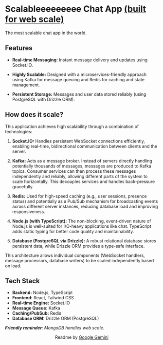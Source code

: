# Scalableeeeeeeee Chat App <a href="https://www.youtube.com/watch?v=b2F-DItXtZs&pp=ygUJd2ViIHNjYWxl0gcJCb0Ag7Wk3p_U">(built for web scale)</a>

The most scalable chat app in the world.

## Features

- **Real-time Messaging:** Instant message delivery and updates using Socket.IO.

- **Highly Scalable:** Designed with a microservices-friendly approach using Kafka for message queuing and Redis for caching and state management.

- **Persistent Storage:** Messages and user data stored reliably (using PostgreSQL with Drizzle ORM).

## How does it scale?

This application achieves high scalability through a combination of technologies:

1.  **Socket.IO:** Handles persistent WebSocket connections efficiently, enabling real-time, bidirectional communication between clients and the server.

2.  **Kafka:** Acts as a message broker. Instead of servers directly handling potentially thousands of messages, messages are produced to Kafka topics. Consumer services can then process these messages independently and reliably, allowing different parts of the system to scale horizontally. This decouples services and handles back-pressure gracefully.

3.  **Redis:** Used for high-speed caching (e.g., user sessions, presence status) and potentially as a Pub/Sub mechanism for broadcasting events across different server instances, reducing database load and improving responsiveness.

4.  **Node.js (with TypeScript):** The non-blocking, event-driven nature of Node.js is well-suited for I/O-heavy applications like chat. TypeScript adds static typing for better code quality and maintainability.

5.  **Database (PostgreSQL via Drizzle):** A robust relational database stores persistent data, while Drizzle ORM provides a type-safe interface.

This architecture allows individual components (WebSocket handlers, message processors, database writers) to be scaled independently based on load.

## Tech Stack

- **Backend:** Node.js, TypeScript
- **Frontend:** React, Tailwind CSS
- **Real-time Engine:** Socket.IO
- **Message Queue:** Kafka
- **Caching/PubSub:** Redis
- **Database ORM:** Drizzle ORM (PostgreSQL)

_**Friendly reminder**: MongoDB handles web scale._

<p align="center">Readme by <a href="https://gemini.google.com">Google Gemini</a></p>
